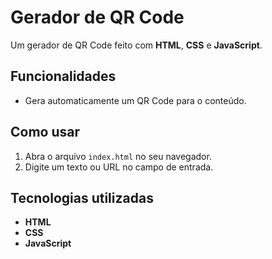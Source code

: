 # Gerador de QR Code

Um gerador de QR Code feito com **HTML**, **CSS** e **JavaScript**.

## Funcionalidades

- Gera automaticamente um QR Code para o conteúdo.

## Como usar

1. Abra o arquivo `index.html` no seu navegador.
2. Digite um texto ou URL no campo de entrada.

## Tecnologias utilizadas

- **HTML**
- **CSS**
- **JavaScript**
